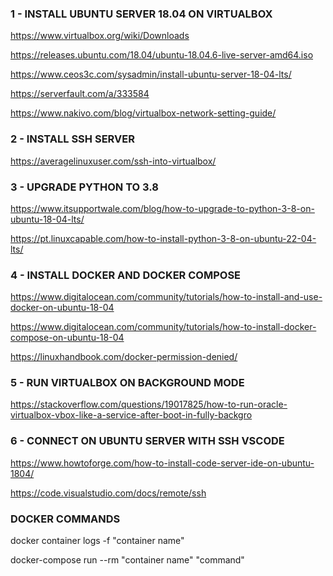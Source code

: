 ### 1 - INSTALL UBUNTU SERVER 18.04 ON VIRTUALBOX

https://www.virtualbox.org/wiki/Downloads

https://releases.ubuntu.com/18.04/ubuntu-18.04.6-live-server-amd64.iso

https://www.ceos3c.com/sysadmin/install-ubuntu-server-18-04-lts/

https://serverfault.com/a/333584

https://www.nakivo.com/blog/virtualbox-network-setting-guide/


### 2 - INSTALL SSH SERVER

https://averagelinuxuser.com/ssh-into-virtualbox/


### 3 - UPGRADE PYTHON TO 3.8

https://www.itsupportwale.com/blog/how-to-upgrade-to-python-3-8-on-ubuntu-18-04-lts/

https://pt.linuxcapable.com/how-to-install-python-3-8-on-ubuntu-22-04-lts/


### 4 - INSTALL DOCKER AND DOCKER COMPOSE

https://www.digitalocean.com/community/tutorials/how-to-install-and-use-docker-on-ubuntu-18-04

https://www.digitalocean.com/community/tutorials/how-to-install-docker-compose-on-ubuntu-18-04

https://linuxhandbook.com/docker-permission-denied/


### 5 - RUN VIRTUALBOX ON BACKGROUND MODE

https://stackoverflow.com/questions/19017825/how-to-run-oracle-virtualbox-vbox-like-a-service-after-boot-in-fully-backgro


### 6 - CONNECT ON UBUNTU SERVER WITH SSH VSCODE

https://www.howtoforge.com/how-to-install-code-server-ide-on-ubuntu-1804/

https://code.visualstudio.com/docs/remote/ssh


### DOCKER COMMANDS

docker container logs -f "container name"

docker-compose run --rm "container name" "command"
